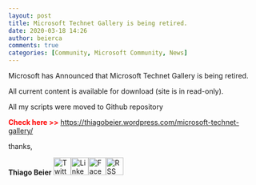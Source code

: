 ```yaml
---
layout: post
title: Microsoft Technet Gallery is being retired.
date: 2020-03-18 14:26
author: beierca
comments: true
categories: [Community, Microsoft Community, News]
---
```

Microsoft has Announced that Microsoft Technet Gallery is being retired.

All current content is available for download (site is in read-only).

All my scripts were moved to Github repository

<span style="color:#ff0000;"><strong>Check here &gt;&gt;</strong> </span><a href="https://thiagobeier.wordpress.com/microsoft-technet-gallery/">https://thiagobeier.wordpress.com/microsoft-technet-gallery/</a>

thanks,

<strong>Thiago Beier</strong>
<a href="https://twitter.com/thiagobeier"><img title="Twitter" src="https://socialmediawidgets.files.wordpress.com/2014/03/twitter1.png" alt="Twitter" width="35" height="35" /></a><a href="https://www.linkedin.com/in/tbeier/"><img title="LinkedIn" src="https://socialmediawidgets.files.wordpress.com/2014/03/linkedin1.png" alt="LinkedIn" width="35" height="35" /></a><a href="https://www.facebook.com/TheBeier/"><img title="Facebook" src="https://socialmediawidgets.files.wordpress.com/2014/03/facebook1.png" alt="Facebook" width="35" height="35" /></a><a href="https://thiagobeier.wordpress.com/feed/"><img title="RSS" src="https://socialmediawidgets.files.wordpress.com/2014/03/rss1.png" alt="RSS" width="35" height="35" /></a>
